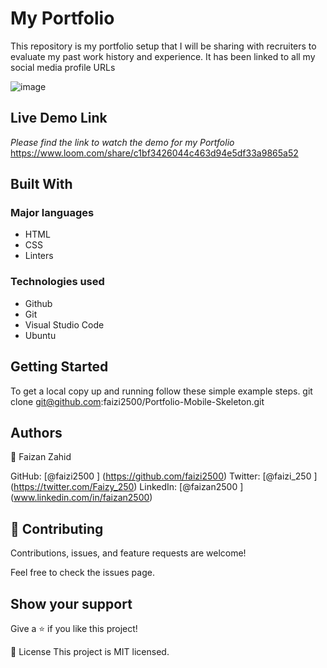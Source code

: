 # My Portfolio
This repository is my portfolio setup that I will be sharing with recruiters to evaluate my past work history and experience. It has been linked to all my social media profile URLs 

![image](https://user-images.githubusercontent.com/78415728/125063659-2d6b7f00-e0c9-11eb-8e7a-0529b700643e.png)

## Live Demo Link
 *Please find the link to watch the demo for my Portfolio*
  https://www.loom.com/share/c1bf3426044c463d94e5df33a9865a52
## Built With
### Major languages
- HTML
- CSS
- Linters

### Technologies used
- Github
- Git
- Visual Studio Code
- Ubuntu

## Getting Started
To get a local copy up and running follow these simple example steps.
git clone git@github.com:faizi2500/Portfolio-Mobile-Skeleton.git


## Authors
👤 Faizan Zahid

GitHub: [@faizi2500 ] (https://github.com/faizi2500)
Twitter: [@faizi_250 ] (https://twitter.com/Faizy_250) 
LinkedIn: [@faizan2500 ] (www.linkedin.com/in/faizan2500)

## 🤝 Contributing
Contributions, issues, and feature requests are welcome!

Feel free to check the issues page.

## Show your support
Give a ⭐️ if you like this project!

📝 License
This project is MIT licensed.
